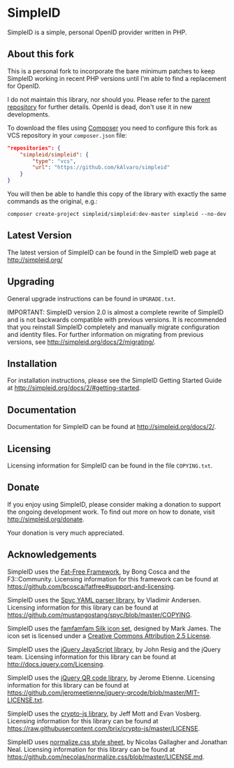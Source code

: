 SimpleID
========

SimpleID is a simple, personal OpenID provider written in PHP.

About this fork
---------------

This is a personal fork to incorporate the bare minimum patches to keep SimpleID
working in recent PHP versions until I'm able to find a replacement for OpenID.

I do not maintain this library, nor should you. Please refer to the [parent
repository](https://github.com/simpleid/simpleid) for further details. OpenId
is dead, don't use it in new developments.

To download the files using [Composer](https://getcomposer.org/) you need to
configure this fork as VCS repository in your `composer.json` file:

```json
"repositories": {
    "simpleid/simpleid": {
        "type": "vcs",
        "url": "https://github.com/kAlvaro/simpleid"
    }
}
```

You will then be able to handle this copy of the library with exactly the same
commands as the original, e.g.:

```shell
composer create-project simpleid/simpleid:dev-master simpleid --no-dev
```

Latest Version
--------------

The latest version of SimpleID can be found in the SimpleID web page at
<http://simpleid.org/>

Upgrading
---------

General upgrade instructions can be found in `UPGRADE.txt`.

IMPORTANT: SimpleID version 2.0 is almost a complete rewrite of SimpleID and
is not backwards compatible with previous versions.  It is recommended that
you reinstall SimpleID completely and manually migrate configuration and
identity files.  For further information on migrating from previous versions,
see <http://simpleid.org/docs/2/migrating/>.


Installation
------------

For installation instructions, please see the SimpleID Getting Started Guide at
<http://simpleid.org/docs/2/#getting-started>.

Documentation
-------------

Documentation for SimpleID can be found at
<http://simpleid.org/docs/2/>.

Licensing
---------

Licensing information for SimpleID can be found in the file `COPYING.txt`.

Donate
------

If you enjoy using SimpleID, please consider making a donation to support the
ongoing development work.  To find out more on how to donate, visit
<http://simpleid.org/donate>.

Your donation is very much appreciated.

Acknowledgements
----------------

SimpleID uses the [Fat-Free Framework](http://fatfreeframework.com/home),
by Bong Cosca and the F3::Community.
Licensing information for this framework can be found at
<https://github.com/bcosca/fatfree#support-and-licensing>.

SimpleID uses the [Spyc YAML parser library](https://github.com/mustangostang/spyc/),
by Vladimir Andersen.
Licensing information for this library can be found at
<https://github.com/mustangostang/spyc/blob/master/COPYING>.

SimpleID uses the [famfamfam Silk icon set](http://www.famfamfam.com/lab/icons/silk/),
designed by Mark James.
The icon set is licensed under a
[Creative Commons Attribution 2.5 License](http://creativecommons.org/licenses/by/2.5/).

SimpleID uses the [jQuery JavaScript library](http://jquery.com),
by John Resig and the jQuery team.
Licensing information for this library can be found at <http://docs.jquery.com/Licensing>.

SimpleID uses the [jQuery QR code library](http://jeromeetienne.github.io/jquery-qrcode/),
by Jerome Etienne.
Licensing information for this library can be found at
<https://github.com/jeromeetienne/jquery-qrcode/blob/master/MIT-LICENSE.txt>.

SimpleID uses the [crypto-js library](https://github.com/brix/crypto-js),
by Jeff Mott and Evan Vosberg.
Licensing information for this library can be found at
<https://raw.githubusercontent.com/brix/crypto-js/master/LICENSE>.

SimpleID uses [normalize.css style sheet](http://necolas.github.io/normalize.css/),
by Nicolas Gallagher and Jonathan Neal.
Licensing information for this library can be found at
<https://github.com/necolas/normalize.css/blob/master/LICENSE.md>.

